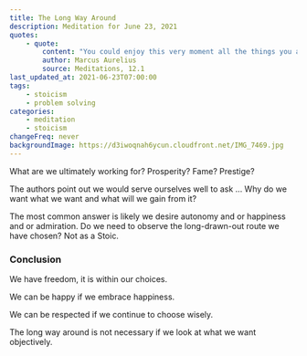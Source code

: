 ```yaml
---
title: The Long Way Around
description: Meditation for June 23, 2021
quotes:
    - quote:
        content: "You could enjoy this very moment all the things you are praying to reach by taking the long way around — if you'd stop depriving yourself of them."
        author: Marcus Aurelius
        source: Meditations, 12.1
last_updated_at: 2021-06-23T07:00:00
tags:
    - stoicism
    - problem solving
categories:
    - meditation
    - stoicism
changeFreq: never
backgroundImage: https://d3iwoqnah6ycun.cloudfront.net/IMG_7469.jpg
---
```


What are we ultimately working for? Prosperity? Fame? Prestige?

The authors point out we would serve ourselves well to ask ... Why do we want what we want and what will we gain from 
it?

The most common answer is likely we desire autonomy and or happiness and or admiration. Do we need to observe the 
long-drawn-out route we have chosen? Not as a Stoic.

### Conclusion

We have freedom, it is within our choices.

We can be happy if we embrace happiness.

We can be respected if we continue to choose wisely.

The long way around is not necessary if we look at what we want objectively.
